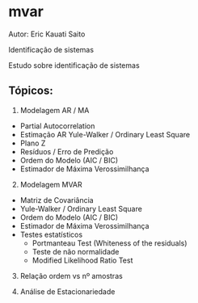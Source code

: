 # mvar

Autor: Eric Kauati Saito

Identificação de sistemas

Estudo sobre identificação de sistemas

## Tópicos:
1. Modelagem AR / MA
- Partial Autocorrelation
- Estimação AR Yule-Walker / Ordinary Least Square
- Plano Z
- Resíduos / Erro de Predição
- Ordem do Modelo (AIC / BIC)
- Estimador de Máxima Verossimilhança

2.  Modelagem MVAR
- Matriz de Covariância
- Yule-Walker / Ordinary Least Square
- Ordem do Modelo (AIC / BIC)
- Estimador de Máxima Verossimilhança
- Testes estatísticos
  - Portmanteau Test (Whiteness of the residuals)
  - Teste de não normalidade
  - Modified Likelihood Ratio Test
  
3. Relação ordem vs nº amostras

4. Análise de Estacionariedade
